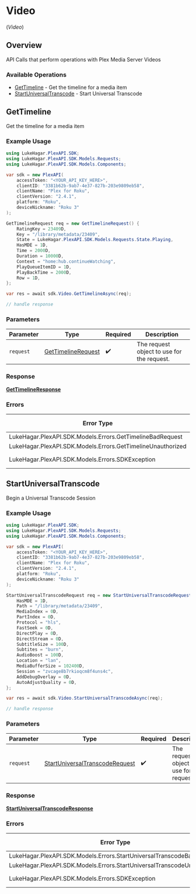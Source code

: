 # Video
(*Video*)

## Overview

API Calls that perform operations with Plex Media Server Videos


### Available Operations

* [GetTimeline](#gettimeline) - Get the timeline for a media item
* [StartUniversalTranscode](#startuniversaltranscode) - Start Universal Transcode

## GetTimeline

Get the timeline for a media item

### Example Usage

```csharp
using LukeHagar.PlexAPI.SDK;
using LukeHagar.PlexAPI.SDK.Models.Requests;
using LukeHagar.PlexAPI.SDK.Models.Components;

var sdk = new PlexAPI(
    accessToken: "<YOUR_API_KEY_HERE>",
    clientID: "3381b62b-9ab7-4e37-827b-203e9809eb58",
    clientName: "Plex for Roku",
    clientVersion: "2.4.1",
    platform: "Roku",
    deviceNickname: "Roku 3"
);

GetTimelineRequest req = new GetTimelineRequest() {
    RatingKey = 23409D,
    Key = "/library/metadata/23409",
    State = LukeHagar.PlexAPI.SDK.Models.Requests.State.Playing,
    HasMDE = 1D,
    Time = 2000D,
    Duration = 10000D,
    Context = "home:hub.continueWatching",
    PlayQueueItemID = 1D,
    PlayBackTime = 2000D,
    Row = 1D,
};

var res = await sdk.Video.GetTimelineAsync(req);

// handle response
```

### Parameters

| Parameter                                                         | Type                                                              | Required                                                          | Description                                                       |
| ----------------------------------------------------------------- | ----------------------------------------------------------------- | ----------------------------------------------------------------- | ----------------------------------------------------------------- |
| `request`                                                         | [GetTimelineRequest](../../Models/Requests/GetTimelineRequest.md) | :heavy_check_mark:                                                | The request object to use for the request.                        |

### Response

**[GetTimelineResponse](../../Models/Requests/GetTimelineResponse.md)**

### Errors

| Error Type                                                  | Status Code                                                 | Content Type                                                |
| ----------------------------------------------------------- | ----------------------------------------------------------- | ----------------------------------------------------------- |
| LukeHagar.PlexAPI.SDK.Models.Errors.GetTimelineBadRequest   | 400                                                         | application/json                                            |
| LukeHagar.PlexAPI.SDK.Models.Errors.GetTimelineUnauthorized | 401                                                         | application/json                                            |
| LukeHagar.PlexAPI.SDK.Models.Errors.SDKException            | 4XX, 5XX                                                    | \*/\*                                                       |

## StartUniversalTranscode

Begin a Universal Transcode Session

### Example Usage

```csharp
using LukeHagar.PlexAPI.SDK;
using LukeHagar.PlexAPI.SDK.Models.Requests;
using LukeHagar.PlexAPI.SDK.Models.Components;

var sdk = new PlexAPI(
    accessToken: "<YOUR_API_KEY_HERE>",
    clientID: "3381b62b-9ab7-4e37-827b-203e9809eb58",
    clientName: "Plex for Roku",
    clientVersion: "2.4.1",
    platform: "Roku",
    deviceNickname: "Roku 3"
);

StartUniversalTranscodeRequest req = new StartUniversalTranscodeRequest() {
    HasMDE = 1D,
    Path = "/library/metadata/23409",
    MediaIndex = 0D,
    PartIndex = 0D,
    Protocol = "hls",
    FastSeek = 0D,
    DirectPlay = 0D,
    DirectStream = 0D,
    SubtitleSize = 100D,
    Subtites = "burn",
    AudioBoost = 100D,
    Location = "lan",
    MediaBufferSize = 102400D,
    Session = "zvcage8b7rkioqcm8f4uns4c",
    AddDebugOverlay = 0D,
    AutoAdjustQuality = 0D,
};

var res = await sdk.Video.StartUniversalTranscodeAsync(req);

// handle response
```

### Parameters

| Parameter                                                                                 | Type                                                                                      | Required                                                                                  | Description                                                                               |
| ----------------------------------------------------------------------------------------- | ----------------------------------------------------------------------------------------- | ----------------------------------------------------------------------------------------- | ----------------------------------------------------------------------------------------- |
| `request`                                                                                 | [StartUniversalTranscodeRequest](../../Models/Requests/StartUniversalTranscodeRequest.md) | :heavy_check_mark:                                                                        | The request object to use for the request.                                                |

### Response

**[StartUniversalTranscodeResponse](../../Models/Requests/StartUniversalTranscodeResponse.md)**

### Errors

| Error Type                                                              | Status Code                                                             | Content Type                                                            |
| ----------------------------------------------------------------------- | ----------------------------------------------------------------------- | ----------------------------------------------------------------------- |
| LukeHagar.PlexAPI.SDK.Models.Errors.StartUniversalTranscodeBadRequest   | 400                                                                     | application/json                                                        |
| LukeHagar.PlexAPI.SDK.Models.Errors.StartUniversalTranscodeUnauthorized | 401                                                                     | application/json                                                        |
| LukeHagar.PlexAPI.SDK.Models.Errors.SDKException                        | 4XX, 5XX                                                                | \*/\*                                                                   |